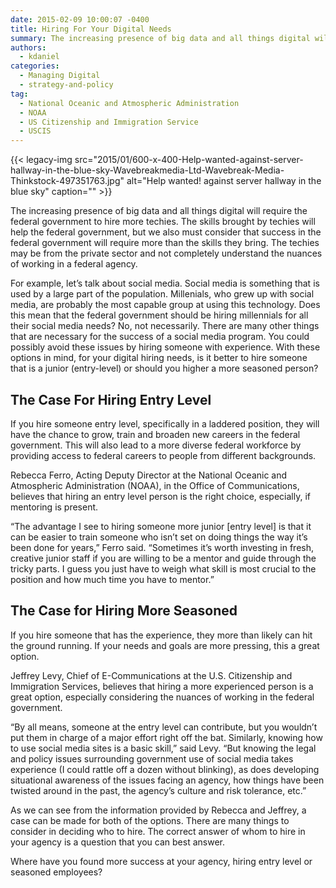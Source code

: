 ```yaml
---
date: 2015-02-09 10:00:07 -0400
title: Hiring For Your Digital Needs
summary: The increasing presence of big data and all things digital will require the federal government to hire more techies. The skills brought by techies will help the federal government, but we also must consider that success in the federal government will require more than the skills they bring. The techies may be from the private
authors:
  - kdaniel
categories:
  - Managing Digital
  - strategy-and-policy
tag:
  - National Oceanic and Atmospheric Administration
  - NOAA
  - US Citizenship and Immigration Service
  - USCIS
---
```


{{< legacy-img src="2015/01/600-x-400-Help-wanted-against-server-hallway-in-the-blue-sky-Wavebreakmedia-Ltd-Wavebreak-Media-Thinkstock-497351763.jpg" alt="Help wanted! against server hallway in the blue sky" caption="" >}} 

The increasing presence of big data and all things digital will require the federal government to hire more techies. The skills brought by techies will help the federal government, but we also must consider that success in the federal government will require more than the skills they bring. The techies may be from the private sector and not completely understand the nuances of working in a federal agency.

For example, let’s talk about social media. Social media is something that is used by a large part of the population. Millenials, who grew up with social media, are probably the most capable group at using this technology. Does this mean that the federal government should be hiring millennials for all their social media needs? No, not necessarily. There are many other things that are necessary for the success of a social media program. You could possibly avoid these issues by hiring someone with experience. With these options in mind, for your digital hiring needs, is it better to hire someone that is a junior (entry-level) or should you higher a more seasoned person?

## The Case For Hiring Entry Level

If you hire someone entry level, specifically in a laddered position, they will have the chance to grow, train and broaden new careers in the federal government. This will also lead to a more diverse federal workforce by providing access to federal careers to people from different backgrounds.

Rebecca Ferro, Acting Deputy Director at the National Oceanic and Atmospheric Administration (NOAA), in the Office of  Communications, believes that  hiring an entry level person is the right choice, especially, if mentoring is present.

&#8220;The advantage I see to hiring someone more junior [entry level] is that it can be easier to train someone who isn&#8217;t set on doing things the way it&#8217;s been done for years,” Ferro said. “Sometimes it&#8217;s worth investing in fresh, creative junior staff if you are willing to be a mentor and guide through the tricky parts. I guess you just have to weigh what skill is most crucial to the position and how much time you have to mentor.&#8221;

## The Case for Hiring More Seasoned

If you hire someone that has the experience, they more than likely can hit the ground running. If your needs and goals are more pressing, this a great option.

Jeffrey Levy, Chief of E-Communications at the U.S. Citizenship and Immigration Services, believes that hiring a more experienced person is a great option, especially considering the nuances of working in the federal government.

&#8220;By all means, someone at the entry level can contribute, but you wouldn&#8217;t put them in charge of a major effort right off the bat. Similarly, knowing how to use social media sites is a basic skill,&#8221; said Levy. &#8220;But knowing the legal and policy issues surrounding government use of social media takes experience (I could rattle off a dozen without blinking), as does developing situational awareness of the issues facing an agency, how things have been twisted around in the past, the agency&#8217;s culture and risk tolerance, etc.&#8221;

As we can see from the information provided by Rebecca and Jeffrey, a case can be made for both of the options. There are many things to consider in deciding who to hire. The correct answer of whom to hire in your agency is a question that you can best answer.

Where have you found more success at your agency, hiring entry level or seasoned employees?